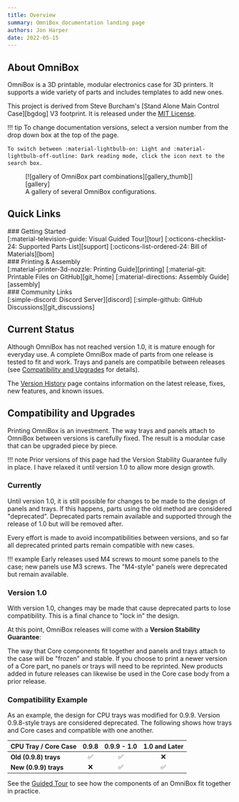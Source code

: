 ```yaml
---
title: Overview
summary: OmniBox documentation landing page
authors: Jon Harper
date: 2022-05-15
---
```


## About OmniBox

OmniBox is a 3D printable, modular electronics case for 3D printers. It supports a wide variety of parts and includes templates to add new ones. 

This project is derived from Steve Burcham's [Stand Alone Main Control Case][bgdog] V3 footprint. It is released under the [MIT License][license].

!!! tip
    To change documentation versions, select a version number from the drop down box at the top of the page.

    To switch between :material-lightbulb-on: Light and :material-lightbulb-off-outline: Dark reading mode, click the icon next to the search box.

<figure markdown>
  [![gallery of OmniBox part combinations][gallery_thumb]][gallery]
  <figcaption>A gallery of several OmniBox configurations.</figcaption>
</figure>

## Quick Links

<div markdown class="jh-grid-container jh-grid-2">
<div markdown class="jh-card">
### Getting Started

<div markdown class="jh-grid-container jh-grid-1 jh-link-grid">
[:material-television-guide: Visual Guided Tour][tour]
[:octicons-checklist-24: Supported Parts List][support]
[:octicons-list-ordered-24: Bill of Materials][bom]
</div>
</div>
<div markdown class="jh-card">
### Printing & Assembly

<div markdown class="jh-grid-container jh-grid-1 jh-link-grid">
[:material-printer-3d-nozzle: Printing Guide][printing]
[:material-git: Printable Files on GitHub][git_home]
[:material-directions: Assembly Guide][assembly]
</div>
</div>
<div markdown class="jh-card">
### Community Links

<div markdown class="jh-grid-container jh-grid-1 jh-link-grid">
[:simple-discord: Discord Server][discord]
[:simple-github: GitHub Discussions][git_discussions]
</div>
</div>
</div>

## Current Status

Although OmniBox has not reached version 1.0, it is mature enough for everyday use. A complete OmniBox made of parts from one release is tested to fit and work. Trays and panels are compatibile between releases (see [Compatibility and Upgrades](#compatibility-and-upgrades) for details).

The [Version History][current_release] page contains information on the latest release, fixes, new features, and known issues.

## Compatibility and Upgrades

Printing OmniBox is an investment. The way trays and panels attach to OmniBox between versions is carefully fixed. The result is a modular case that can be upgraded piece by piece.

!!! note
    Prior versions of this page had the Version Stability Guarantee fully in place. I have relaxed it until version 1.0 to allow more design growth.

### Currently
<!-- TODO Reword -->
Until version 1.0, it is still possible for changes to be made to the design of panels and trays. If this happens, parts using the old method are considered "deprecated". Deprecated parts remain available and supported through the release of 1.0 but will be removed after. 

Every effort is made to avoid incompatibilities between versions, and so far all deprecated printed parts remain compatible with new cases.

!!! example
    Early releases used M4 screws to mount some panels to the case; new panels use M3 screws. The "M4-style" panels were deprecated but remain available.

### Version 1.0

With version 1.0, changes may be made that cause deprecated parts to lose compatibility. This is a final chance to "lock in" the design.

At this point, OmniBox releases will come with a **Version Stability Guarantee**:

The way that Core components fit together and panels and trays attach to the case will be "frozen" and stable. If you choose to print a newer version of a Core part, no panels or trays will need to be reprinted. New products added in future releases can likewise be used in the Core case body from a prior release.

### Compatibility Example

As an example, the design for CPU trays was modified for 0.9.9. Version 0.9.8-style trays are considered deprecated. The following shows how trays and Core cases and compatible with one another.

| CPU Tray / Core Case  | 0.9.8              | 0.9.9 - 1.0        | 1.0 and Later        |
|-----------------------|:------------------:|:------------------:|:--------------------:|
| **Old (0.9.8) trays** | :white_check_mark: | :white_check_mark: | :x:                  |
| **New (0.9.9) trays** | :x:                | :white_check_mark: | :white_check_mark:   |

See the [Guided Tour][tour] to see how the components of an OmniBox fit together in practice.

[gallery_thumb]: img/examples/gallery_thumb.png
[gallery]: img/examples/gallery.png

[current_release]: history/index.md "Version History (Current Release)"
[tour]:     tour.md                 "Guided Tour"
[support]:  support/index.md        "Supported Parts List"
[bom]:      bom.md                  "Bill of Materials"
[printing]: printing.md             "Printing Guide"
[assembly]: assembly/index.md       "Assembly Guide"
[license]:  license.md              "Contributing and License"